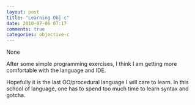 ```yaml
---
layout: post
title: "Learning Obj-c"
date: 2010-07-06 07:17
comments: true
categories: objective-c
---
```


None


After some simple programming exercises, I think I am getting more comfortable with the language and IDE.


Hopefully it is the last OO/procedural language I will care to learn. In this school of language, one has to spend too much time to learn syntax and gotcha.

